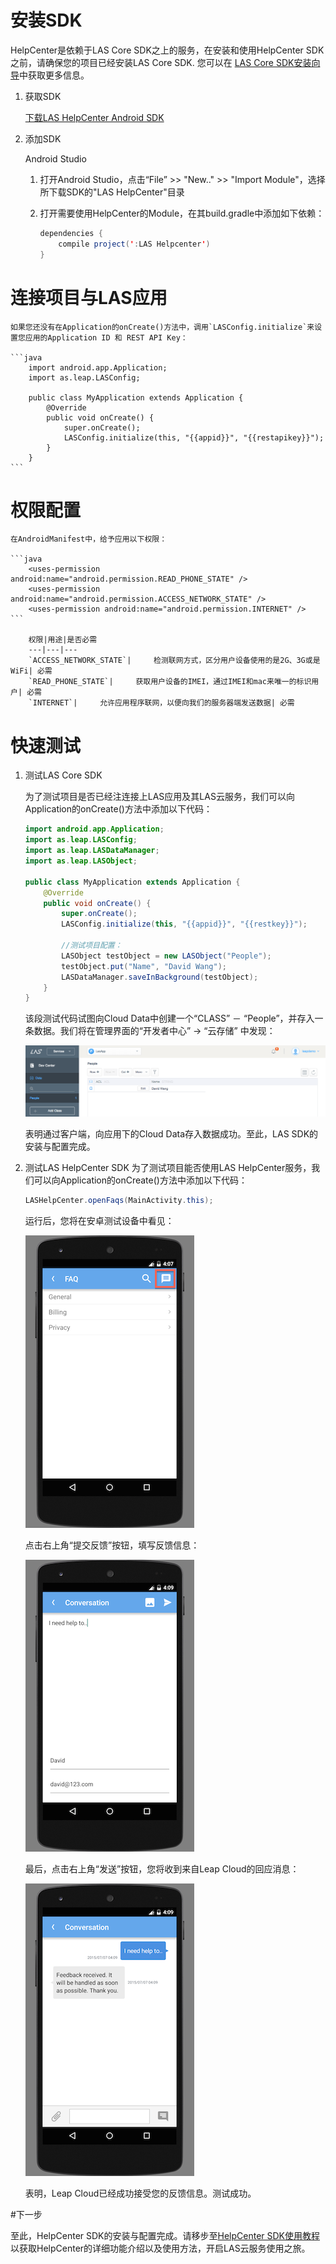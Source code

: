 #	安装SDK

HelpCenter是依赖于LAS Core SDK之上的服务，在安装和使用HelpCenter SDK之前，请确保您的项目已经安装LAS Core SDK. 您可以在 [LAS Core SDK安装向导](LC_DOCS_LINK_PLACEHOLDER_SDK_QUICKSTART_ANDROID)中获取更多信息。

1. 获取SDK

	<a class="download-sdk" href="...">下载LAS HelpCenter Android SDK</a>
	
2. 添加SDK

	Android Studio 

	1. 	打开Android Studio，点击“File” >> "New.." >> "Import Module"，选择所下载SDK的"LAS HelpCenter"目录
	2. 	打开需要使用HelpCenter的Module，在其build.gradle中添加如下依赖：
	
		```java
		dependencies {
			compile project(':LAS Helpcenter')
		}
		```

#	连接项目与LAS应用
	
	如果您还没有在Application的onCreate()方法中，调用`LASConfig.initialize`来设置您应用的Application ID 和 REST API Key：
	
	```java
		import android.app.Application;
		import as.leap.LASConfig;
	
		public class MyApplication extends Application {
			@Override
			public void onCreate() {
				super.onCreate();
				LASConfig.initialize(this, "{{appid}}", "{{restapikey}}");
			}
		}
	```
	
#	权限配置

	在AndroidManifest中，给予应用以下权限：
		
	```java
		<uses-permission android:name="android.permission.READ_PHONE_STATE" />
		<uses-permission android:name="android.permission.ACCESS_NETWORK_STATE" />
		<uses-permission android:name="android.permission.INTERNET" />
	```
		
		权限|用途|是否必需
		---|---|---
		`ACCESS_NETWORK_STATE`|		检测联网方式，区分用户设备使用的是2G、3G或是WiFi| 必需
		`READ_PHONE_STATE`| 	获取用户设备的IMEI，通过IMEI和mac来唯一的标识用户| 必需
		`INTERNET`| 	允许应用程序联网，以便向我们的服务器端发送数据| 必需
	
#	快速测试

1. 测试LAS Core SDK

	为了测试项目是否已经注连接上LAS应用及其LAS云服务，我们可以向Application的onCreate()方法中添加以下代码：
	
	```java
	import android.app.Application;
	import as.leap.LASConfig;
	import as.leap.LASDataManager;
	import as.leap.LASObject;
	
	public class MyApplication extends Application {
		@Override
		public void onCreate() {
			super.onCreate();
			LASConfig.initialize(this, "{{appid}}", "{{restkey}}");
			
			//测试项目配置：
			LASObject testObject = new LASObject("People");
			testObject.put("Name", "David Wang");
			LASDataManager.saveInBackground(testObject);
		}
	}
	```
	
	该段测试代码试图向Cloud Data中创建一个“CLASS” － “People”，并存入一条数据。我们将在管理界面的“开发者中心” -> “云存储” 中发现：
	
	![imgSDKQSTestAddObj](../../../images/imgSDKQSTestAddObj.png)
	
	表明通过客户端，向应用下的Cloud Data存入数据成功。至此，LAS SDK的安装与配置完成。

2. 测试LAS HelpCenter SDK
	为了测试项目能否使用LAS HelpCenter服务，我们可以向Application的onCreate()方法中添加以下代码：
	
	```java
	LASHelpCenter.openFaqs(MainActivity.this);
	```
	
	运行后，您将在安卓测试设备中看见：
	
	![imgSupportHome](../../../images/imgSupportHome.png)
	
	点击右上角“提交反馈”按钮，填写反馈信息：
	
	![imgSupportAddMsg](../../../images/imgSupportAddMsg.png)
	
	最后，点击右上角“发送”按钮，您将收到来自Leap Cloud的回应消息：
	
	![imgSupportConversation](../../../images/imgSupportConversation.png)
	
	表明，Leap Cloud已经成功接受您的反馈信息。测试成功。

#下一步

至此，HelpCenter SDK的安装与配置完成。请移步至[HelpCenter SDK使用教程](LC_DOCS_GUIDE_LINK_PLACEHOLDER_ANDROID#SUPPORT_ZH)以获取HelpCenter的详细功能介绍以及使用方法，开启LAS云服务使用之旅。